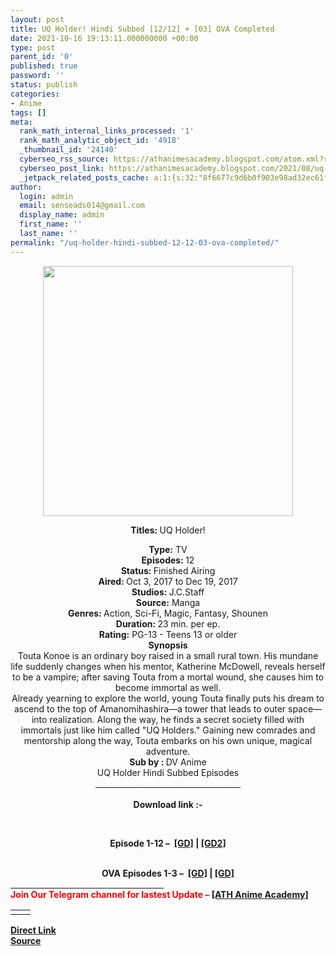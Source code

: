 ```yaml
---
layout: post
title: UQ Holder! Hindi Subbed [12/12] + [03] OVA Completed
date: 2021-10-16 19:13:11.000000000 +00:00
type: post
parent_id: '0'
published: true
password: ''
status: publish
categories:
- Anime
tags: []
meta:
  rank_math_internal_links_processed: '1'
  rank_math_analytic_object_id: '4918'
  _thumbnail_id: '24140'
  cyberseo_rss_source: https://athanimesacademy.blogspot.com/atom.xml?start-index=151&max-results=150
  cyberseo_post_link: https://athanimesacademy.blogspot.com/2021/08/uq-holder-hindi-subbed-1212-03-ova.html
  _jetpack_related_posts_cache: a:1:{s:32:"8f6677c9d6b0f903e98ad32ec61f8deb";a:2:{s:7:"expires";i:1663185680;s:7:"payload";a:2:{i:0;a:1:{s:2:"id";i:28842;}i:1;a:1:{s:2:"id";i:24129;}}}}
author:
  login: admin
  email: senseads014@gmail.com
  display_name: admin
  first_name: ''
  last_name: ''
permalink: "/uq-holder-hindi-subbed-12-12-03-ova-completed/"
---
```

<div class="separator" style="clear: both; text-align: center;">
<div class="separator" style="clear: both; text-align: center;">
<div class="separator" style="clear: both; text-align: center;"> <a href="https://lh3.googleusercontent.com/-6uWQKxSmKm8/YROmZiWUl8I/AAAAAAAADTc/b3th62xEfss0XPva8DQW76cdp_rCo1YtwCLcBGAsYHQ/s1600/1628677723315750-0.png" style="margin-left: 1em; margin-right: 1em;"> <img border="0" src="{{ site.baseurl }}/assets/2021/10/1628677723315750-0.png" width="400" /> </a></div>
<p><b>Titles:&nbsp;</b>UQ Holder!
<div><b>Type:</b>&nbsp;TV</div>
<div><b>Episodes:&nbsp;</b>12</div>
<div><b>Status:&nbsp;</b>Finished Airing</div>
<div><b>Aired:&nbsp;</b>Oct 3, 2017 to Dec 19, 2017</div>
<div><b>Studios:&nbsp;</b>J.C.Staff</div>
<div><b>Source:</b>&nbsp;Manga</div>
<div><b>Genres:&nbsp;</b>Action, Sci-Fi, Magic, Fantasy, Shounen</div>
<div><b>Duration:&nbsp;</b>23 min. per ep.</div>
<div><b>Rating:</b>&nbsp;PG-13 - Teens 13 or older</div>
<div></div>
<div><b>Synopsis</b></div>
<div>Touta Konoe is an ordinary boy raised in a small rural town. His mundane life suddenly changes when his mentor, Katherine McDowell, reveals herself to be a vampire; after saving Touta from a mortal wound, she causes him to become immortal as well.</div>
<div></div>
<div>Already yearning to explore the world, young Touta finally puts his dream to ascend to the top of Amanomihashira—a tower that leads to outer space—into realization. Along the way, he finds a secret society filled with immortals just like him called "UQ Holders." Gaining new comrades and mentorship along the way, Touta embarks on his own unique, magical adventure.</div>
<div></div>
<div><b>Sub by :&nbsp;</b>DV Anime</div>
<div></div>
<div>UQ Holder Hindi Subbed Episodes</div>
<div>
<div><b><u>&nbsp; &nbsp; &nbsp; &nbsp; &nbsp; &nbsp; &nbsp; &nbsp; &nbsp; &nbsp; &nbsp;</u></b><b><u>&nbsp; &nbsp; &nbsp; &nbsp; &nbsp; &nbsp; &nbsp; &nbsp; &nbsp; &nbsp; &nbsp;</u></b><b><u>&nbsp; &nbsp; &nbsp; &nbsp; &nbsp; &nbsp; &nbsp; &nbsp; &nbsp; &nbsp; &nbsp;</u></b><b><u>&nbsp; &nbsp; &nbsp; &nbsp;</u></b></div>
<div><b><br /></b></div>
<div><b>Download link :-</b></div>
<p><b />
<div><b><br /></b></div>
<p>Episode&nbsp;<b>1-12 –&nbsp;&nbsp;<a href="https://l4s.cc/a/e/JPZ/aHR0cHM6Ly9kcml2ZS5nb29nbGUuY29tL2ZvbGRlcnZpZXc/aWQ9MThLZHZjdHUxQ3d2TWZkSVJvTUZWRmZBZmZ1aVM3RFdB">[GD]</a></b><b>&nbsp;|&nbsp;<a href="https://l4s.cc/a/e/JPZ/aHR0cHM6Ly9kcml2ZS5nb29nbGUuY29tL2ZvbGRlcnZpZXc/aWQ9MThLZHZjdHUxQ3d2TWZkSVJvTUZWRmZBZmZ1aVM3RFdB">[GD2]</a></b>
<div><b><br /></b></div>
<div><b>OVA Episodes 1-3 –&nbsp;&nbsp;<a href="https://l4s.cc/a/e/JPZ/aHR0cHM6Ly9kcml2ZS5nb29nbGUuY29tL2ZvbGRlcnZpZXc/aWQ9MThSa21HOGpIb2dNa3VybjFyMXhsQ21VenAwUUxxX0hB">[GD]</a>&nbsp;|&nbsp;<a href="https://l4s.cc/a/e/JPZ/aHR0cHM6Ly9kcml2ZS5nb29nbGUuY29tL2ZvbGRlcnZpZXc/aWQ9MThSa21HOGpIb2dNa3VybjFyMXhsQ21VenAwUUxxX0hB">[GD]</a></b></div>
</div>
<div></div>
<div>
<div style="text-align: left;"><u>&nbsp; &nbsp; &nbsp; &nbsp; &nbsp; &nbsp; &nbsp; &nbsp; &nbsp; &nbsp; &nbsp; &nbsp; &nbsp; &nbsp; &nbsp; &nbsp; &nbsp; &nbsp; &nbsp; &nbsp; &nbsp;</u><u>&nbsp; &nbsp; &nbsp; &nbsp; &nbsp; &nbsp; &nbsp; &nbsp; &nbsp; &nbsp; &nbsp; &nbsp; &nbsp; &nbsp; &nbsp; &nbsp; &nbsp;</u></div>
<div style="text-align: left;"></div>
<div style="text-align: left;"><b><span style="color: red;">Join Our Telegram channel for lastest Update –&nbsp;</span><a href="http://telegram.me/athanimeacademy">[ATH Anime Academy]</a></b></div>
</div>
<table class="table-list">
<tbody>
<tr>
<td class="list-title pr8 fn-grey5 fs14 lh16 ar"></td>
<td class="di-ib pb4 fs14 lh16 fw-b"></td>
</tr>
</tbody>
</table>
</div>
</div>
<link rel="stylesheet" href="https://cdnjs.cloudflare.com/ajax/libs/font-awesome/4.7.0/css/font-awesome.min.css" />
<div class="divbtn"> <a href="https://handymansurrender.com/fihup8buzv?key=94550f7ce39444073321dde3b8782f97" class="btn"><i class="fa fa-download"></i> Direct Link</a> <br /><a href="https://athanimesacademy.blogspot.com/2021/08/uq-holder-hindi-subbed-1212-03-ova.html">Source</a> </div>
